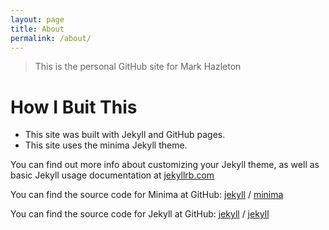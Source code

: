 ```yaml
---
layout: page
title: About
permalink: /about/
---
```

> This is the personal GitHub site for Mark Hazleton

# How I Buit This
- This site was built with Jekyll and GitHub pages.
- This site uses the minima Jekyll theme.

You can find out more info about customizing your Jekyll theme, as well as basic Jekyll usage documentation at [jekyllrb.com](https://jekyllrb.com/)

You can find the source code for Minima at GitHub:
[jekyll][jekyll-organization] /
[minima](https://github.com/jekyll/minima)

You can find the source code for Jekyll at GitHub:
[jekyll][jekyll-organization] /
[jekyll](https://github.com/jekyll/jekyll)

[jekyll-organization]: https://github.com/jekyll
